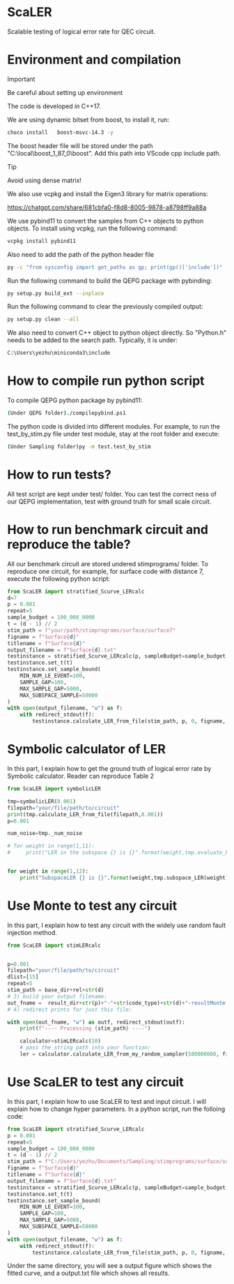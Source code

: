 # ScaLER

Scalable testing of logical error rate for QEC circuit. 



# Environment and compilation


> [!IMPORTANT]
> Be careful about setting up environment

The code is developed in C++17. 


We are using dynamic bitset from boost, to install it, run:

```bash
choco install   boost-msvc-14.3 -y
```

The boost header file will be stored under the path "C:\local\boost_1_87_0\boost". Add this path into VScode cpp include path. 



> [!TIP]
> Avoid using dense matrix!


We also use vcpkg and install the Eigen3 library for matrix operations:


https://chatgpt.com/share/681cbfa0-f8d8-8005-9878-a8798ff9a88a



We use pybind11 to convert the samples from C++ objects to python objects. To install using vcpkg, run the following command:

```bash
vcpkg install pybind11
```

Also need to add the path of the python header file

```bash
py -c "from sysconfig import get_paths as gp; print(gp()['include'])"
```

Run the following command to build the QEPG package with pybinding:

```bash
py setup.py build_ext --inplace
```

Run the following command to clear the previously compiled output:

```bash
py setup.py clean --all    
```


We also need to convert C++ object to python object directly. So "Python.h" needs to be added to the search path. Typically, it is under:


```bash
C:\Users\yezhu\miniconda3\include
```


# How to compile run python script


To compile QEPG python package by pybind11:

```bash
(Under QEPG folder)./compilepybind.ps1
```

The python code is divided into different modules. For example, to run the test_by_stim.py file under test module, stay at the root folder and execute:

```bash
(Under Sampling folder)py -m test.test_by_stim   
```

# How to run tests?


All test script are kept under test/ folder. You can test the correct ness of our QEPG implementation, test with ground truth for small scale circuit. 





# How to run benchmark circuit and reproduce the table?

All our benchmark circuit are stored undered stimprograms/ folder. To reproduce one circuit, for example, for surface code with distance 7, execute the following python script:



```python
from ScaLER import stratified_Scurve_LERcalc
d=7
p = 0.001
repeat=5
sample_budget = 100_000_0000
t = (d - 1) // 2
stim_path = f"your/path/stimprograms/surface/surface7"
figname = f"Surface{d}"
titlename = f"Surface{d}"
output_filename = f"Surface{d}.txt"
testinstance = stratified_Scurve_LERcalc(p, sampleBudget=sample_budget, k_range=5, num_subspace=6, beta=4)
testinstance.set_t(t)
testinstance.set_sample_bound(
    MIN_NUM_LE_EVENT=100,
    SAMPLE_GAP=100,
    MAX_SAMPLE_GAP=5000,
    MAX_SUBSPACE_SAMPLE=50000
)
with open(output_filename, "w") as f:
    with redirect_stdout(f):
        testinstance.calculate_LER_from_file(stim_path, p, 0, figname, titlename, repeat)
```



# Symbolic calculator of LER

In this part, I explain how to get the ground truth of logical error rate by Symbolic calculator. Reader can reproduce Table 2



```python
from ScaLER import symbolicLER

tmp=symbolicLER(0.001)
filepath="your/file/path/to/circuit"
print(tmp.calculate_LER_from_file(filepath,0.001))
p=0.001

num_noise=tmp._num_noise

# for weight in range(1,11):
#     print("LER in the subspace {} is {}".format(weight,tmp.evaluate_LER_subspace(p,weight)))        


for weight in range(1,12):
    print("SubspaceLER {} is {}".format(weight,tmp.subspace_LER(weight)))     
```




# Use Monte to test any circuit

In this part, I explain how to test any circuit with the widely use random fault injection method.



```python
from ScaLER import stimLERcalc


p=0.001
filepath="your/file/path/to/circuit"
dlist=[15]
repeat=5
stim_path = base_dir+rel+str(d)
# 3) build your output filename:
out_fname =  result_dir+str(p)+"-"+str(code_type)+str(d)+"-resultMonte.txt"     # e.g. "surface3-result.txt"
# 4) redirect prints for just this file:

with open(out_fname, "w") as outf, redirect_stdout(outf):
    print(f"---- Processing {stim_path} ----")

    calculator=stimLERcalc(10)
    # pass the string path into your function:
    ler = calculator.calculate_LER_from_my_random_sampler(500000000, filepath, p,repeat)
```




# Use ScaLER to test any circuit

In this part, I explain how to use ScaLER to test and input circuit. I will explain how to change hyper parameters. In a python script, run the folloing code:


```python
from ScaLER import stratified_Scurve_LERcalc
p = 0.001
repeat=5
sample_budget = 100_000_0000
t = (d - 1) // 2
stim_path = f"C:/Users/yezhu/Documents/Sampling/stimprograms/surface/surface{d}"
figname = f"Surface{d}"
titlename = f"Surface{d}"
output_filename = f"Surface{d}.txt"
testinstance = stratified_Scurve_LERcalc(p, sampleBudget=sample_budget, k_range=5, num_subspace=6, beta=4)
testinstance.set_t(t)
testinstance.set_sample_bound(
    MIN_NUM_LE_EVENT=100,
    SAMPLE_GAP=100,
    MAX_SAMPLE_GAP=5000,
    MAX_SUBSPACE_SAMPLE=50000
)
with open(output_filename, "w") as f:
    with redirect_stdout(f):
        testinstance.calculate_LER_from_file(stim_path, p, 0, figname, titlename, repeat)
```

Under the same directory, you will see a output figure which shows the fitted curve, and a output.txt file which shows all results. 







